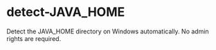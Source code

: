 detect-JAVA_HOME
================

Detect the JAVA_HOME directory on Windows automatically. No admin rights are required.